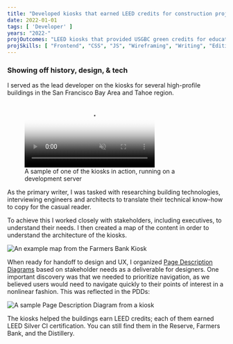 ```yaml
---
title: "Developed kiosks that earned LEED credits for construction projects"
date: 2022-01-01
tags: [ 'Developer' ]
years: "2022-"
projOutcomes: "LEED kiosks that provided USGBC green credits for education components of the project, and were enjoyed by tourist visitors to the buildings."
projSkills: [ "Frontend", "CSS", "JS", "Wireframing", "Writing", "Editing", "Stakeholder Management", "Interviewing" ]
---
```


### Showing off history, design, & tech

I served as the lead developer on the kiosks for several high-profile buildings in the San Francisco Bay Area and Tahoe region. 

<figure>
<video autoplay loop muted playsinline poster="/kiosk-cover.webp">
  <source src="/kiosk.mp4" type="video/mp4">
</video>
<figcaption>A sample of one of the kiosks in action, running on a development server</figcaption>
</figure>

As the primary writer, I was tasked with researching building technologies, interviewing engineers and architects to translate their technical know-how to copy for the casual reader. 

To achieve this I worked closely with stakeholders, including executives, to understand their needs. I then created a map of the content in order to understand the architecture of the kiosks.

![An example map from the Farmers Bank Kiosk](/kiosk-map.webp)

 When ready for handoff to design and UX, I organized [Page Description Diagrams](https://uxmag.com/articles/re-introducing-page-description-diagrams) based on stakeholder needs as a deliverable for designers. One important discovery was that we needed to prioritize navigation, as we believed users would need to navigate quickly to their points of interest in a nonlinear fashion. This was reflected in the PDDs:

 ![A sample Page Description Diagram from a kiosk](/kiosk-pdd.webp)

The kiosks helped the buildings earn LEED credits; each of them earned LEED Silver CI certification. You can still find them in the Reserve, Farmers Bank, and the Distillery. 